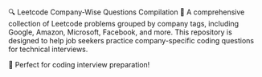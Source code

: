 🔍 Leetcode Company-Wise Questions Compilation
📌 A comprehensive collection of Leetcode problems grouped by company tags, including Google, Amazon, Microsoft, Facebook, and more. This repository is designed to help job seekers practice company-specific coding questions for technical interviews. 

🚀 Perfect for coding interview preparation! 
